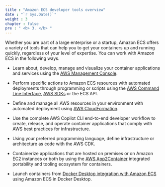 ```yaml
---
title : "Amazon ECS developer tools overview"
date : "`r Sys.Date()`"
weight : 3
chapter : false
pre : " <b> 3. </b> "
---
```


Whether you are part of a large enterprise or a startup, Amazon ECS offers a variety of tools that can help you to get your containers up and running quickly, regardless of your level of expertise. You can work with Amazon ECS in the following ways.

- Learn about, develop, manage and visualize your container applications and services using the [AWS Management Console](https://docs.aws.amazon.com/AmazonECS/latest/developerguide/ecs-developer-tools.html#developer-tools-console).

- Perform specific actions to Amazon ECS resources with automated deployments through programming or scripts using the [AWS Command Line Interface](https://docs.aws.amazon.com/AmazonECS/latest/developerguide/ecs-developer-tools.html#developer-tools-awscli), [AWS SDKs](https://docs.aws.amazon.com/AmazonECS/latest/developerguide/ecs-developer-tools.html#developer-tools-sdks) or the ECS API.

- Define and manage all AWS resources in your environment with automated deployment using [AWS CloudFormation](https://docs.aws.amazon.com/AmazonECS/latest/developerguide/ecs-developer-tools.html#developer-tools-cfn).

- Use the complete AWS Copilot CLI end-to-end developer workflow to create, release, and operate container applications that comply with AWS best practices for infrastructure.

- Using your preferred programming language, define infrastructure or architecture as code with the AWS CDK.

- Containerize applications that are hosted on premises or on Amazon EC2 instances or both by using the [AWS App2Container](https://docs.aws.amazon.com/AmazonECS/latest/developerguide/ecs-developer-tools.html#developer-tools-a2c) integrated portability and tooling ecosystem for containers.

- Launch containers from [Docker Desktop integration with Amazon ECS](https://docs.aws.amazon.com/AmazonECS/latest/developerguide/ecs-developer-tools.html#developer-tools-dockercli) using Amazon ECS in Docker Desktop.

